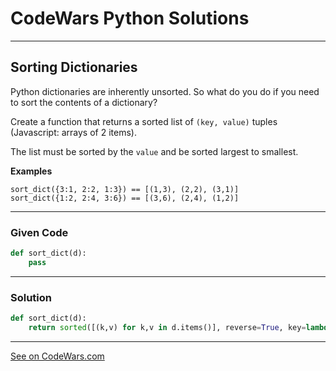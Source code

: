 # CodeWars Python Solutions

---

## Sorting Dictionaries

Python dictionaries are inherently unsorted. So what do you do if you need to sort the contents of a dictionary?

Create a function that returns a sorted list of `(key, value)` tuples (Javascript: arrays of 2 items).

The list must be sorted by the `value` and be sorted largest to smallest.


**Examples**

```
sort_dict({3:1, 2:2, 1:3}) == [(1,3), (2,2), (3,1)]
sort_dict({1:2, 2:4, 3:6}) == [(3,6), (2,4), (1,2)]
```



---

### Given Code


```python
def sort_dict(d):
    pass
```

---

### Solution


```python
def sort_dict(d):
    return sorted([(k,v) for k,v in d.items()], reverse=True, key=lambda x: x[1])
```


---


[See on CodeWars.com](https://www.codewars.com/kata/53da6a7e112bd15cbc000012)
